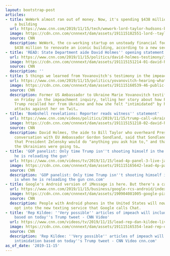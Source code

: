 ```yaml
---
layout: bootstrap-post
articles:
- title: WeWork almost ran out of money. Now, it's spending $438 million to renovate
    a building
  url: https://www.cnn.com/2019/11/15/tech/wework-lord-taylor-hudsons-bay/index.html
  image: https://cdn.cnn.com/cnnnext/dam/assets/191115182551-lord--taylor-flagship-010219-restricted-super-tease.jpg
  source: CNN
  description: WeWork, the co-working startup on unsteady financial footing, is spending
    $438 million to renovate an iconic building, according to a new securities filing.
- title: 'READ: State Department aide David Holmes'' opening statement'
  url: https://www.cnn.com/2019/11/15/politics/david-holmes-testimony/index.html
  image: https://cdn.cnn.com/cnnnext/dam/assets/191115151214-01-david-holmes-arrives-1115-super-tease.jpg
  source: CNN
  description: ''
- title: 5 things we learned from Yovanovitch's testimony in the impeachment inquiry
  url: https://www.cnn.com/2019/11/15/politics/yovanovitch-hearing-what-we-learned/index.html
  image: https://cdn.cnn.com/cnnnext/dam/assets/191115160539-46-public-impeachment-hearing-1115-super-tease.jpg
  source: CNN
  description: Former US Ambassador to Ukraine Marie Yovanovitch testified publicly
    on Friday in the impeachment inquiry, telling her story about how President Donald
    Trump recalled her from Ukraine and how she felt "intimidated" by his real-time
    attacks against her on Twit…
- title: 'Bombshell revelations: Reporter reads witness'' statement'
  url: https://www.cnn.com/videos/politics/2019/11/15/trump-call-ukraine-manu-raju-holmes-statement-vpx.cnn
  image: https://cdn.cnn.com/cnnnext/dam/assets/191115151218-02-david-holmes-arrives-1115-super-tease.jpg
  source: CNN
  description: David Holmes, the aide to Bill Taylor who overheard President Trump's
    conversation with EU Ambassador Gordon Sondland, said that Sondland told Trump
    that President Zelensky would do "anything you ask him to," and that he confirmed
    the Ukrainians were going to…
- title: 'GOP panelist: Only time Trump isn''t shooting himself in the foot is when
    he is reloading the gun'
  url: https://www.cnn.com/videos/tv/2019/11/15/lead-4p-panel-3-live-jake-tapper.cnn
  image: https://cdn.cnn.com/cnnnext/dam/assets/191115165642-lead-4p-panel-3-live-jake-tapper-00004828-super-tease.jpg
  source: CNN
  description: 'GOP panelist: Only time Trump isn''t shooting himself in the foot
    is when he is reloading the gun cnn.com'
- title: Google's Android version of iMessage is here. But there's a catch - CNN
  url: https://www.cnn.com/2019/11/15/business/google-rcs-android/index.html
  image: https://cdn.cnn.com/cnnnext/dam/assets/190904081005-google-pixel-phone---stock-super-tease.jpg
  source: CNN
  description: People with Android phones in the United States will now be able to
    opt into the new texting service that Google calls Chat.
- title: 'Rep Kildee: ''Very possible'' articles of impeach will include witness intimidation
    based on today''s Trump tweet - CNN Video'
  url: https://www.cnn.com/videos/tv/2019/11/15/lead-rep-dan-kildee-live-jake-tapper.cnn
  image: https://cdn.cnn.com/cnnnext/dam/assets/191115165354-lead-rep-dan-kildee-live-jake-tapper-00011914-super-tease.jpg
  source: CNN
  description: 'Rep Kildee: ''Very possible'' articles of impeach will include witness
    intimidation based on today''s Trump tweet - CNN Video cnn.com'
as_of_date: '2019-11-15'
---
```


